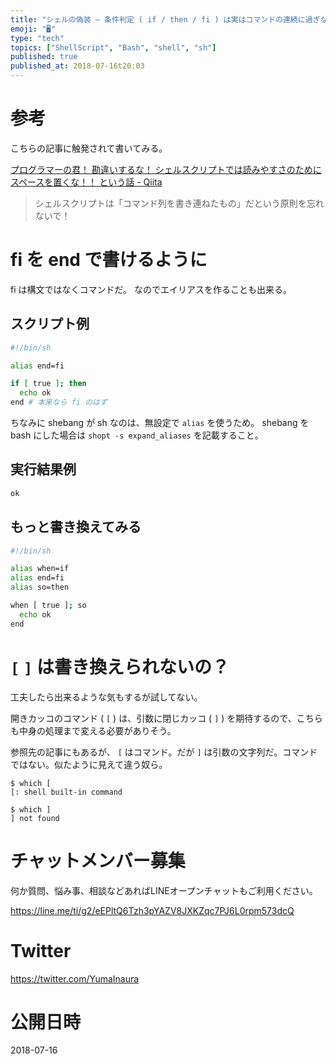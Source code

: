 ```yaml
---
title: "シェルの偽装 — 条件判定 ( if / then / fi ) は実はコマンドの連続に過ぎないので独自構文に書き換えてみるテスト"
emoji: "🖥"
type: "tech"
topics: ["ShellScript", "Bash", "shell", "sh"]
published: true
published_at: 2018-07-16t20:03
---
```


# 参考

こちらの記事に触発されて書いてみる。

[プログラマーの君！ 勘違いするな！ シェルスクリプトでは読みやすさのためにスペースを置くな！！ という話 - Qiita](https://qiita.com/piroor/items/0cb44663430bfc66c204)

>シェルスクリプトは「コマンド列を書き連ねたもの」だという原則を忘れないで！

# fi を end で書けるように

fi は構文ではなくコマンドだ。
なのでエイリアスを作ることも出来る。

## スクリプト例


```sh:overwrite.sh
#!/bin/sh

alias end=fi

if [ true ]; then
  echo ok
end # 本来なら fi のはず
```


ちなみに shebang が sh なのは、無設定で `alias` を使うため。
shebang を bash にした場合は `shopt -s expand_aliases` を記載すること。

## 実行結果例

```sh
ok
```

## もっと書き換えてみる


```sh
#!/bin/sh

alias when=if
alias end=fi
alias so=then

when [ true ]; so
  echo ok
end
```

# `[` `]` は書き換えられないの？

工夫したら出来るような気もするが試してない。

開きカッコのコマンド ( `[` ) は、引数に閉じカッコ ( `]` ) を期待するので、こちらも中身の処理まで変える必要がありそう。

参照先の記事にもあるが、 `[` はコマンド。だが `]` は引数の文字列だ。コマンドではない。似たように見えて違う奴ら。

```
$ which [
[: shell built-in command

$ which ]
] not found
```








<!-- Update From Qiita API -->

# チャットメンバー募集


何か質問、悩み事、相談などあればLINEオープンチャットもご利用ください。

https://line.me/ti/g2/eEPltQ6Tzh3pYAZV8JXKZqc7PJ6L0rpm573dcQ





# Twitter


https://twitter.com/YumaInaura


<!-- Update From Qiita API -->



# 公開日時

2018-07-16
